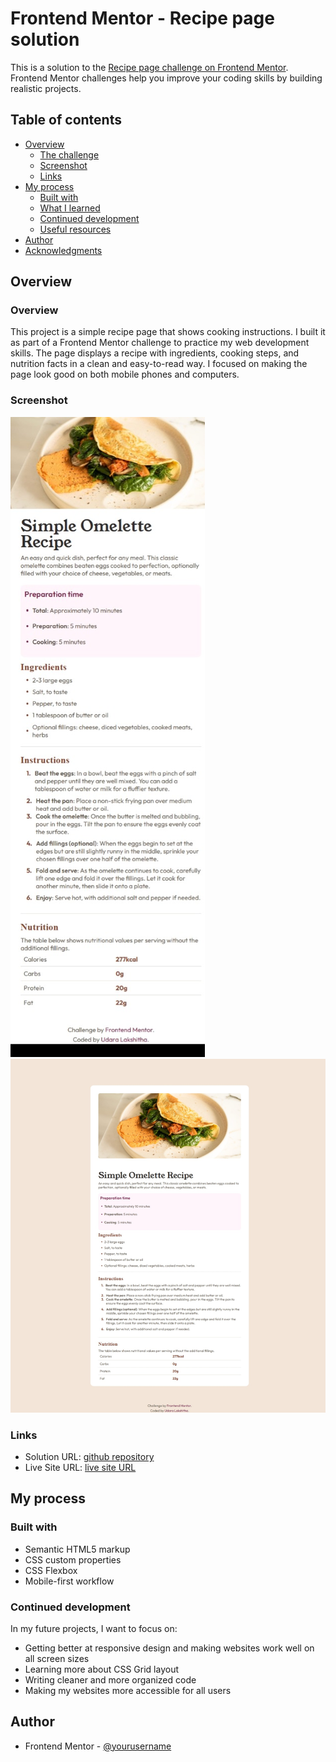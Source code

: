 # Frontend Mentor - Recipe page solution

This is a solution to the [Recipe page challenge on Frontend Mentor](https://www.frontendmentor.io/challenges/recipe-page-KiTsR8QQKm). Frontend Mentor challenges help you improve your coding skills by building realistic projects. 

## Table of contents

- [Overview](#overview)
  - [The challenge](#the-challenge)
  - [Screenshot](#screenshot)
  - [Links](#links)
- [My process](#my-process)
  - [Built with](#built-with)
  - [What I learned](#what-i-learned)
  - [Continued development](#continued-development)
  - [Useful resources](#useful-resources)
- [Author](#author)
- [Acknowledgments](#acknowledgments)


## Overview
### Overview

This project is a simple recipe page that shows cooking instructions. I built it as part of a Frontend Mentor challenge to practice my web development skills. The page displays a recipe with ingredients, cooking steps, and nutrition facts in a clean and easy-to-read way. I focused on making the page look good on both mobile phones and computers.


### Screenshot

![mobile view](<solution/mobile design.jpeg>)
![desktop view](<solution/desktop design.jpeg>)

### Links

- Solution URL: [github repository](https://github.com/UL-code/recipe-page_FM.git)
- Live Site URL: [live site URL](https://ul-code.github.io/recipe-page_FM/)

## My process

### Built with

- Semantic HTML5 markup
- CSS custom properties
- CSS Flexbox
- Mobile-first workflow


### Continued development

In my future projects, I want to focus on:

- Getting better at responsive design and making websites work well on all screen sizes
- Learning more about CSS Grid layout
- Writing cleaner and more organized code
- Making my websites more accessible for all users


## Author

- Frontend Mentor - [@yourusername](https://www.frontendmentor.io/profile/UL-code)


